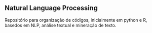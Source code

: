 ## Natural Language Processing

Repositório para organização de códigos, inicialmente em python e R, basedos em NLP, análise textual e mineração de texto. 
